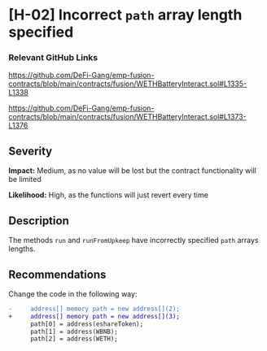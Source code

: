 # [H-02] Incorrect `path` array length specified

### Relevant GitHub Links
	
https://github.com/DeFi-Gang/emp-fusion-contracts/blob/main/contracts/fusion/WETHBatteryInteract.sol#L1335-L1338

https://github.com/DeFi-Gang/emp-fusion-contracts/blob/main/contracts/fusion/WETHBatteryInteract.sol#L1373-L1376

## Severity

**Impact:**
Medium, as no value will be lost but the contract functionality will be limited

**Likelihood:**
High, as the functions will just revert every time

## Description

The methods `run` and `runFromUpkeep` have incorrectly specified `path` arrays lengths.

## Recommendations

Change the code in the following way:

```diff
-     address[] memory path = new address[](2);
+     address[] memory path = new address[](3);
      path[0] = address(eshareToken);
      path[1] = address(WBNB);
      path[2] = address(WETH);
```
